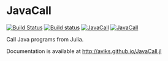 # JavaCall

[![Build Status](https://travis-ci.org/aviks/JavaCall.jl.png)](https://travis-ci.org/aviks/JavaCall.jl) [![Build status](https://ci.appveyor.com/api/projects/status/xdkfd0t8r3oqeio9?svg=true)](https://ci.appveyor.com/project/aviks/javacall-jl) [![JavaCall](http://pkg.julialang.org/badges/JavaCall_0.3.svg)](http://pkg.julialang.org/?pkg=JavaCall&ver=release) [![JavaCall](http://pkg.julialang.org/badges/JavaCall_0.4.svg)](http://pkg.julialang.org/?pkg=JavaCall&ver=nightly)

Call Java programs from Julia. 

Documentation is available at http://aviks.github.io/JavaCall.jl
